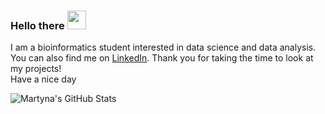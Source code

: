 ### Hello there <img src="https://raw.githubusercontent.com/MartinHeinz/MartinHeinz/master/wave.gif" width="30px">
I am a bioinformatics student interested in data science and data analysis. You can also find me on [LinkedIn](https://www.linkedin.com/in/martyna-szulc-5101ab221/).
Thank you for taking the time to look at my projects! <br />Have a nice day 

  <img align="center" src="https://github-readme-stats.vercel.app/api?username=martynaszulc&show_icons=true&line_height=27&count_private=true&title_color=ffffff&text_color=c9cacc&icon_color=2bbc8a&bg_color=1d1f21" alt="Martyna's GitHub Stats" />
</a>

<!--
**martynaszulc/martynaszulc** is a ✨ _special_ ✨ repository because its `README.md` (this file) appears on your GitHub profile.

Here are some ideas to get you started:

- 🔭 I’m currently working on ...
- 🌱 I’m currently learning ...
- 👯 I’m looking to collaborate on ...
- 🤔 I’m looking for help with ...
- 💬 Ask me about ...
- 📫 How to reach me: ...
- 😄 Pronouns: ...
- ⚡ Fun fact: ...
-->
